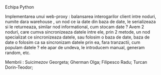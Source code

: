 Echipa Python

Implementarea unui web-proxy : balansarea interogarilor client intre noduri, numite dara warehouse , un nod ce ia date din baza de date, le serializeaza si le returneaza, similar nod informational, cum stocam date ? Avem 2 noduri, care cumva sincronizeaza datele intre ele, prin 2 metode, un nod specializat ce sincronizeaza datele, sau folosim o baza de date, baza de date o folosim ca sa sincronizam datele prin ea, fara tranzactii, cum populam datele ? ele apar de undeva, le introducem manual, generam random, etc.

Membrii :
Suicimezov Georgeta; 
Gherman Olga; 
Filipesco Radu; 
Turcan Dorin-Teodor;
